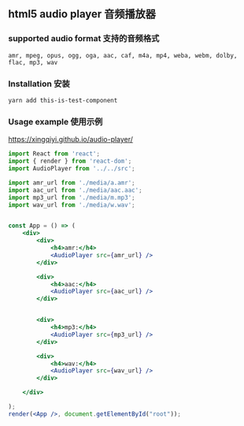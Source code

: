 ## html5 audio player 音频播放器

### supported audio format 支持的音频格式
 `amr, mpeg, opus, ogg, oga, aac, caf, m4a, mp4, weba, webm, dolby, flac, mp3, wav`

### Installation 安装
`yarn add this-is-test-component`

### Usage example 使用示例
https://xingqiyi.github.io/audio-player/


```jsx
import React from 'react';
import { render } from 'react-dom';
import AudioPlayer from '../../src';

import amr_url from './media/a.amr';
import aac_url from './media/aac.aac';
import mp3_url from './media/m.mp3';
import wav_url from './media/w.wav';


const App = () => (
    <div>
        <div>
            <h4>amr:</h4>
            <AudioPlayer src={amr_url} />
        </div>

        <div>
            <h4>aac:</h4>
            <AudioPlayer src={aac_url} />
        </div>


        <div>
            <h4>mp3:</h4>
            <AudioPlayer src={mp3_url} />
        </div>

        <div>
            <h4>wav:</h4>
            <AudioPlayer src={wav_url} />
        </div>

    </div>

);
render(<App />, document.getElementById("root"));
```